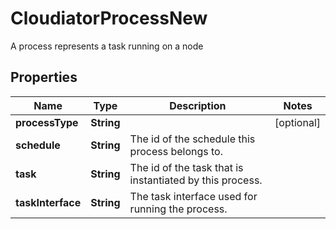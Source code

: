 

# CloudiatorProcessNew

A process represents a task running on a node
## Properties

Name | Type | Description | Notes
------------ | ------------- | ------------- | -------------
**processType** | **String** |  |  [optional]
**schedule** | **String** | The id of the schedule this process belongs to. | 
**task** | **String** | The id of the task that is instantiated by this process. | 
**taskInterface** | **String** | The task interface used for running the process. | 




